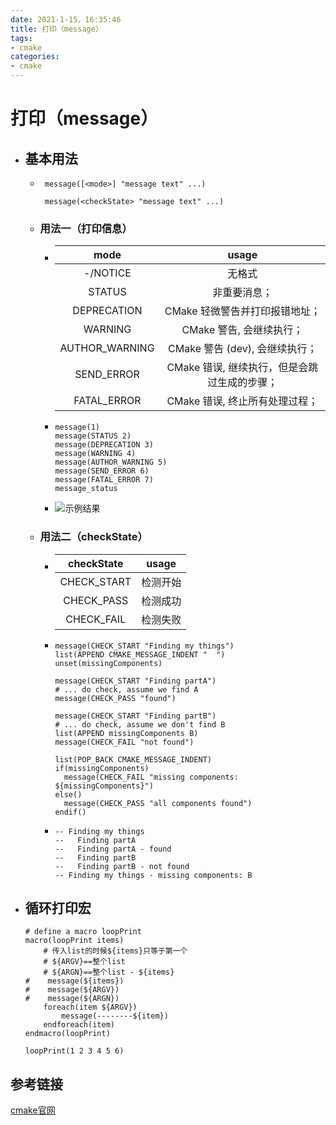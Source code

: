 ```yaml
---
date: 2021‎-‎1‎-‎15‎，‏‎16:35:46
title: 打印（message）
tags:
- cmake
categories:
- cmake
---
```


# 打印（message）

- ## 基本用法
  - ```
     message([<mode>] "message text" ...)
     
     message(<checkState> "message text" ...)
    ```

  - ### 用法一（打印信息）

    - |      mode      |                    usage                     |
      | :------------: | :------------------------------------------: |
      |    -/NOTICE    |                    无格式                    |
      |     STATUS     |                 非重要消息；                 |
      |  DEPRECATION   |        CMake 轻微警告并打印报错地址；        |
      |    WARNING     |           CMake 警告, 会继续执行；           |
      | AUTHOR_WARNING |        CMake 警告 (dev), 会继续执行；        |
      |   SEND_ERROR   | CMake 错误, 继续执行，但是会跳过生成的步骤； |
      |  FATAL_ERROR   |        CMake 错误, 终止所有处理过程；        |

    - ```
      message(1)
      message(STATUS 2)
      message(DEPRECATION 3)
      message(WARNING 4)
      message(AUTHOR_WARNING 5)
      message(SEND_ERROR 6)
      message(FATAL_ERROR 7)
      message_status
      
      ```

    - ![示例结果](E:\github\notebook\c++\assets\message_status.png)

  - ### 用法二（checkState）

    - | checkState  |  usage   |
      | :---------: | :------: |
      | CHECK_START | 检测开始 |
      | CHECK_PASS  | 检测成功 |
      | CHECK_FAIL  | 检测失败 |

    - ```
      message(CHECK_START "Finding my things")
      list(APPEND CMAKE_MESSAGE_INDENT "  ")
      unset(missingComponents)
      
      message(CHECK_START "Finding partA")
      # ... do check, assume we find A
      message(CHECK_PASS "found")
      
      message(CHECK_START "Finding partB")
      # ... do check, assume we don't find B
      list(APPEND missingComponents B)
      message(CHECK_FAIL "not found")
      
      list(POP_BACK CMAKE_MESSAGE_INDENT)
      if(missingComponents)
        message(CHECK_FAIL "missing components: ${missingComponents}")
      else()
        message(CHECK_PASS "all components found")
      endif()
      ```

    - ```
      -- Finding my things
      --   Finding partA
      --   Finding partA - found
      --   Finding partB
      --   Finding partB - not found
      -- Finding my things - missing components: B
      ```

      

- ## 循环打印宏

  ```
  # define a macro loopPrint
  macro(loopPrint items)
      # 传入list的时候${items}只等于第一个
      # ${ARGV}==整个list
      # ${ARGN}==整个list - ${items}
  #    message(${items})
  #    message(${ARGV})
  #    message(${ARGN})
      foreach(item ${ARGV})
          message(--------${item})
      endforeach(item)
  endmacro(loopPrint)
  
  loopPrint(1 2 3 4 5 6)
  ```

## 参考链接

[cmake官网](https://cmake.org/cmake/help/latest/command/message.html)